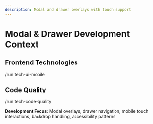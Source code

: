 ```yaml
---
description: Modal and drawer overlays with touch support
---
```


# Modal & Drawer Development Context

## Frontend Technologies
/run tech-ui-mobile

## Code Quality
/run tech-code-quality

**Development Focus**: Modal overlays, drawer navigation, mobile touch interactions, backdrop handling, accessibility patterns

